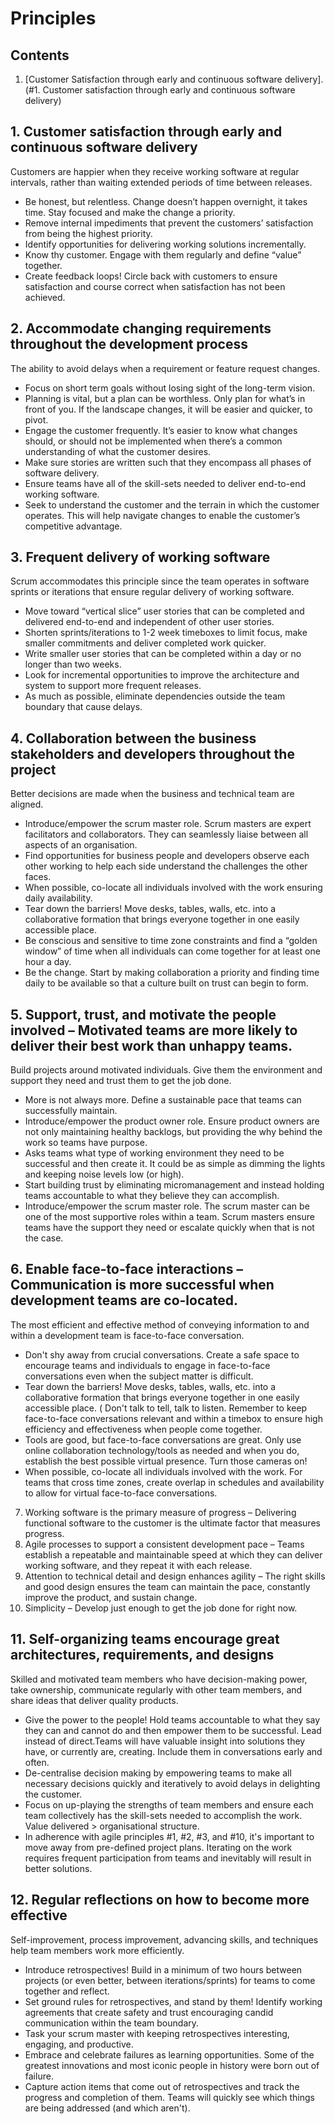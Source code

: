 # Principles

## Contents
1. [Customer Satisfaction through early and continuous software delivery].(#1. Customer satisfaction through early and continuous software delivery)

## 1. Customer satisfaction through early and continuous software delivery
Customers are happier when they receive working software at regular intervals, rather than waiting extended periods of time between releases.
* Be honest, but relentless. Change doesn’t happen overnight, it takes time. Stay focused and make the change a priority.
* Remove internal impediments that prevent the customers’ satisfaction from being the highest priority.
* Identify opportunities for delivering working solutions incrementally.
* Know thy customer. Engage with them regularly and define “value” together.
* Create feedback loops! Circle back with customers to ensure satisfaction and course correct when satisfaction has not been achieved. 

## 2. Accommodate changing requirements throughout the development process
The ability to avoid delays when a requirement or feature request changes.
* Focus on short term goals without losing sight of the long-term vision.
* Planning is vital, but a plan can be worthless. Only plan for what’s in front of you. If the landscape changes, it will be easier and quicker, to pivot.
* Engage the customer frequently. It’s easier to know what changes should, or should not be implemented when there’s a common understanding of what the customer desires.
* Make sure stories are written such that they encompass all phases of software delivery.
* Ensure teams have all of the skill-sets needed to deliver end-to-end working software.
* Seek to understand the customer and the terrain in which the customer operates. This will help navigate changes to enable the customer’s competitive advantage.


## 3. Frequent delivery of working software
Scrum accommodates this principle since the team operates in software sprints or iterations that ensure regular delivery of working software.
* Move toward “vertical slice” user stories that can be completed and delivered end-to-end and independent of other user stories.
* Shorten sprints/iterations to 1-2 week timeboxes to limit focus, make smaller commitments and deliver completed work quicker.
* Write smaller user stories that can be completed within a day or no longer than two weeks.
* Look for incremental opportunities to improve the architecture and system to support more frequent releases.
* As much as possible, eliminate dependencies outside the team boundary that cause delays.

## 4. Collaboration between the business stakeholders and developers throughout the project
Better decisions are made when the business and technical team are aligned.
* Introduce/empower the scrum master role. Scrum masters are expert facilitators and collaborators. They can seamlessly liaise between all aspects of an organisation.
* Find opportunities for business people and developers observe each other working to help each side understand the challenges the other faces.
* When possible, co-locate all individuals involved with the work ensuring daily availability.
* Tear down the barriers! Move desks, tables, walls, etc. into a collaborative formation that brings everyone together in one easily accessible place.
* Be conscious and sensitive to time zone constraints and find a “golden window” of time when all individuals can come together for at least one hour a day.
* Be the change. Start by making collaboration a priority and finding time daily to be available so that a culture built on trust can begin to form.

## 5. Support, trust, and motivate the people involved – Motivated teams are more likely to deliver their best work than unhappy teams.
Build projects around motivated individuals. Give them the environment and support they need and trust them to get the job done.
* More is not always more. Define a sustainable pace that teams can successfully maintain.
* Introduce/empower the product owner role. Ensure product owners are not only maintaining healthy backlogs, but providing the why behind the work so teams have purpose.
* Asks teams what type of working environment they need to be successful and then create it. It could be as simple as dimming the lights and keeping noise levels low (or high).
* Start building trust by eliminating micromanagement and instead holding teams accountable to what they believe they can accomplish.
* Introduce/empower the scrum master role. The scrum master can be one of the most supportive roles within a team. Scrum masters ensure teams have the support they need or escalate quickly when that is not the case. 

## 6. Enable face-to-face interactions – Communication is more successful when development teams are co-located.
The most efficient and effective method of conveying information to and within a development team is face-to-face conversation.
* Don't shy away from crucial conversations. Create a safe space to encourage teams and individuals to engage in face-to-face conversations even when the subject matter is difficult.
* Tear down the barriers! Move desks, tables, walls, etc. into a collaborative formation that brings everyone together in one easily accessible place. 
( Don't talk to tell, talk to listen. Remember to keep face-to-face conversations relevant and within a timebox to ensure high efficiency and effectiveness when people come together.
* Tools are good, but face-to-face conversations are great. Only use online collaboration technology/tools as needed and when you do, establish the best possible virtual presence. Turn those cameras on!
* When possible, co-locate all individuals involved with the work. For teams that cross time zones, create overlap in schedules and availability to allow for virtual face-to-face conversations. 

7. Working software is the primary measure of progress – Delivering functional software to the customer is the ultimate factor that measures progress.
8. Agile processes to support a consistent development pace – Teams establish a repeatable and maintainable speed at which they can deliver working software, and they repeat it with each release.
9. Attention to technical detail and design enhances agility – The right skills and good design ensures the team can maintain the pace, constantly improve the product, and sustain change.
10. Simplicity – Develop just enough to get the job done for right now.
## 11. Self-organizing teams encourage great architectures, requirements, and designs
Skilled and motivated team members who have decision-making power, take ownership, communicate regularly with other team members, and share ideas that deliver quality products.
* Give the power to the people! Hold teams accountable to what they say they can and cannot do and then empower them to be successful. Lead instead of direct.Teams will have valuable insight into solutions they have, or currently are, creating. Include them in conversations early and often.
* De-centralise decision making by empowering teams to make all necessary decisions quickly and iteratively to avoid delays in delighting the customer.
* Focus on up-playing the strengths of team members and ensure each team collectively has the skill-sets needed to accomplish the work. Value delivered > organisational structure.
* In adherence with agile principles #1, #2, #3, and #10, it's important to move away from pre-defined project plans. Iterating on the work requires frequent participation from teams and inevitably will result in better solutions. 
## 12. Regular reflections on how to become more effective
Self-improvement, process improvement, advancing skills, and techniques help team members work more efficiently.
* Introduce retrospectives! Build in a minimum of two hours between projects (or even better, between iterations/sprints) for teams to come together and reflect.
* Set ground rules for retrospectives, and stand by them! Identify working agreements that create safety and trust  encouraging candid communication within the team boundary.
* Task your scrum master with keeping retrospectives interesting, engaging, and productive.
* Embrace and celebrate failures as learning opportunities. Some of the greatest innovations and most iconic people in history were born out of failure.
* Capture action items that come out of retrospectives and track the progress and completion of them. Teams will quickly see which things are being addressed (and which aren't). 
